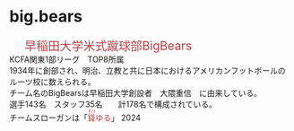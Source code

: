 # big.bears
<html>
  <head>
    <span style="font-size:150%">　<span style="color:#B94047">
  早稲田大学米式蹴球部BigBears</span> </span>　<br>
      KCFA関東1部リーグ　TOP8所属 <br>
  
  </head>
  1934年に創部され、明治、立教と共に日本におけるアメリカンフットボールのルーツ校に数えられる。 <br>
  チーム名のBigBearsは早稲田大学創設者　大隈重信　に由来している。<br>
  選手143名　スタッフ35名　　計178名で構成されている。<br>
  チームスローガンは「<span style="color:#B94047"><ruby>聳<rt>そび</rt></ruby>ゆる</span>」
<body>
  2024
</body>
</html>
